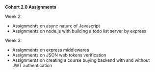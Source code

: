 ﻿**Cohort 2.0 Assignments**

Week 2:

- Assignments on async nature of Javascript
- Assignments on node.js with building a todo list server by express

Week 3:

- Assignments on express middlewares
- Assignments on JSON web tokens verification
- Assignments on creating a course buying backend with and without JWT authentication
